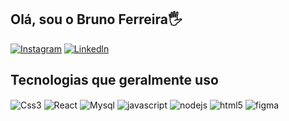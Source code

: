 ## Olá, sou o Bruno Ferreira🖐️
[![Instagram](https://img.shields.io/badge/Instagram-E4405F?style=for-the-badge&logo=instagram&logoColor=white)](https://instagram.com/bn_ferreira07)
[![Linkedln](https://img.shields.io/badge/LinkedIn-0077B5?style=for-the-badge&logo=linkedin&logoColor=white)](www.linkedin.com/in/bruno-ferreira-031874262)

## Tecnologias que geralmente uso

<div style="display: inline_block">
  <img align="center" alt="Css3" src="https://img.shields.io/badge/CSS3-1572B6?style=for-the-badge&logo=css3&logoColor=white"/>
  <img align="center" alt="React" src="https://img.shields.io/badge/React-20232A?style=for-the-badge&logo=react&logoColor=61DAFB"/>
  <img align="center" alt="Mysql" src="https://img.shields.io/badge/MySQL-005C84?style=for-the-badge&logo=mysql&logoColor=white"/>
  <img align="center" alt="javascript" src="https://img.shields.io/badge/JavaScript-F7DF1E?style=for-the-badge&logo=javascript&logoColor=black"/>
  <img align="center" alt="nodejs" src="https://img.shields.io/badge/Node.js-43853D?style=for-the-badge&logo=node.js&logoColor=white"/>
  <img align="center" alt="html5" src="https://img.shields.io/badge/HTML5-E34F26?style=for-the-badge&logo=html5&logoColor=white" />
  <img align="center" alt="figma" src="https://img.shields.io/badge/Figma-F24E1E?style=for-the-badge&logo=figma&logoColor=white" />
</div>
<br/>

